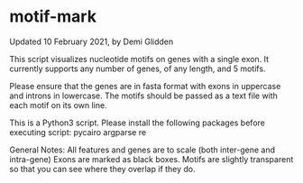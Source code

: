 # motif-mark
Updated 10 February 2021, by Demi Glidden

This script visualizes nucleotide motifs on genes with a single exon. It currently supports any number of genes, of any length, and 5 motifs.

Please ensure that the genes are in fasta format with exons in uppercase and introns in lowercase. The motifs should be passed as a text file with each motif on its own line.

This is a Python3 script. Please install the following packages before executing script:
    pycairo
    argparse
    re

General Notes:
All features and genes are to scale (both inter-gene and intra-gene)
Exons are marked as black boxes.
Motifs are slightly transparent so that you can see where they overlap if they do.


